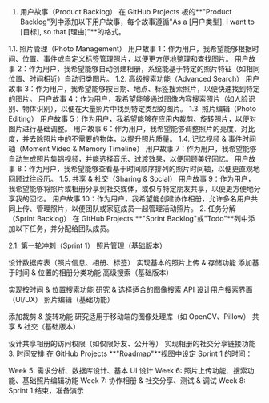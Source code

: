 1. 用户故事（Product Backlog）
在 GitHub Projects 板的**"Product Backlog"列中添加以下用户故事，每个故事遵循"As a [用户类型], I want to [目标], so that [理由]"**的格式。

1.1. 照片管理（Photo Management）
用户故事 1：作为用户，我希望能够根据时间、位置、事件或自定义标签管理照片，以便更方便地整理和查找图片。
用户故事 2：作为用户，我希望能够自动创建相册，系统能基于特定的照片特征（如相同位置、时间相近）自动归类图片。
1.2. 高级搜索功能（Advanced Search）
用户故事 3：作为用户，我希望能够按日期、地点、标签搜索照片，以便快速找到特定的图片。
用户故事 4：作为用户，我希望能够通过图像内容搜索照片（如人脸识别、物体识别），以便在大量照片中找到特定类型的图片。
1.3. 照片编辑（Photo Editing）
用户故事 5：作为用户，我希望能够在应用内裁剪、旋转照片，以便对图片进行基础调整。
用户故事 6：作为用户，我希望能够调整照片的亮度、对比度，并去除照片中的不需要的物体，以提升照片质量。
1.4. 记忆视频 & 事件时间轴（Moment Video & Memory Timeline）
用户故事 7：作为用户，我希望能够自动生成照片集锦视频，并能选择音乐、过渡效果，以便回顾美好回忆。
用户故事 8：作为用户，我希望能够查看基于时间顺序排列的照片时间轴，以便更直观地回顾过往经历。
1.5. 共享 & 社交（Sharing & Social）
用户故事 9：作为用户，我希望能够将照片或相册分享到社交媒体，或仅与特定朋友共享，以便更方便地分享我的回忆。
用户故事 10：作为用户，我希望能创建协作相册，允许多名用户共同上传、管理照片，以便团队或家庭成员一起管理活动照片。
2. 任务分解（Sprint Backlog）
在 GitHub Projects **"Sprint Backlog"或"Todo"**列中添加以下任务，并分配给团队成员。

2.1. 第一轮冲刺（Sprint 1）
照片管理（基础版本）

设计数据库表（照片信息、相册、标签）
实现基本的照片上传 & 存储功能
添加基于时间 & 位置的相册分类功能
高级搜索（基础版本）

实现按时间 & 位置搜索功能
研究 & 选择适合的图像搜索 API
设计用户搜索界面（UI/UX）
照片编辑（基础功能）

添加裁剪 & 旋转功能
研究适用于移动端的图像处理库（如 OpenCV、Pillow）
共享 & 社交（基础版本）

设计共享相册的访问权限（如仅限好友、公开等）
实现相册的社交分享链接功能
3. 时间安排
在 GitHub Projects **"Roadmap"**视图中设定 Sprint 1 的时间：

Week 5: 需求分析、数据库设计、基本 UI 设计
Week 6: 照片上传功能、搜索功能、基础照片编辑功能
Week 7: 协作相册 & 社交分享、测试 & 调试
Week 8: Sprint 1 结束，准备演示
